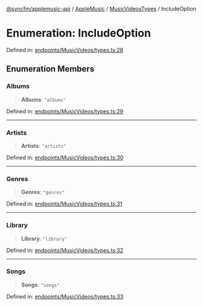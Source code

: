 [@syncfm/applemusic-api](../../../../../../globals.md) / [AppleMusic](../../../index.md) / [MusicVideosTypes](../index.md) / IncludeOption

# Enumeration: IncludeOption

Defined in: [endpoints/MusicVideos/types.ts:28](https://github.com/sync-fm/applemusic-api/blob/a6a8471d4d51a41f6bd8af9d95c8abf0126e10f4/src/endpoints/MusicVideos/types.ts#L28)

## Enumeration Members

### Albums

> **Albums**: `"albums"`

Defined in: [endpoints/MusicVideos/types.ts:29](https://github.com/sync-fm/applemusic-api/blob/a6a8471d4d51a41f6bd8af9d95c8abf0126e10f4/src/endpoints/MusicVideos/types.ts#L29)

***

### Artists

> **Artists**: `"artists"`

Defined in: [endpoints/MusicVideos/types.ts:30](https://github.com/sync-fm/applemusic-api/blob/a6a8471d4d51a41f6bd8af9d95c8abf0126e10f4/src/endpoints/MusicVideos/types.ts#L30)

***

### Genres

> **Genres**: `"genres"`

Defined in: [endpoints/MusicVideos/types.ts:31](https://github.com/sync-fm/applemusic-api/blob/a6a8471d4d51a41f6bd8af9d95c8abf0126e10f4/src/endpoints/MusicVideos/types.ts#L31)

***

### Library

> **Library**: `"library"`

Defined in: [endpoints/MusicVideos/types.ts:32](https://github.com/sync-fm/applemusic-api/blob/a6a8471d4d51a41f6bd8af9d95c8abf0126e10f4/src/endpoints/MusicVideos/types.ts#L32)

***

### Songs

> **Songs**: `"songs"`

Defined in: [endpoints/MusicVideos/types.ts:33](https://github.com/sync-fm/applemusic-api/blob/a6a8471d4d51a41f6bd8af9d95c8abf0126e10f4/src/endpoints/MusicVideos/types.ts#L33)
